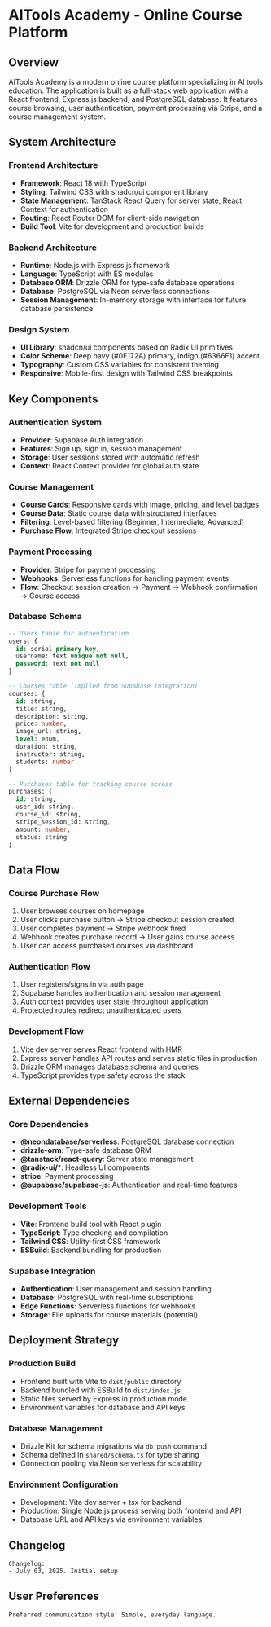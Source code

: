 # AITools Academy - Online Course Platform

## Overview

AITools Academy is a modern online course platform specializing in AI tools education. The application is built as a full-stack web application with a React frontend, Express.js backend, and PostgreSQL database. It features course browsing, user authentication, payment processing via Stripe, and a course management system.

## System Architecture

### Frontend Architecture
- **Framework**: React 18 with TypeScript
- **Styling**: Tailwind CSS with shadcn/ui component library
- **State Management**: TanStack React Query for server state, React Context for authentication
- **Routing**: React Router DOM for client-side navigation
- **Build Tool**: Vite for development and production builds

### Backend Architecture
- **Runtime**: Node.js with Express.js framework
- **Language**: TypeScript with ES modules
- **Database ORM**: Drizzle ORM for type-safe database operations
- **Database**: PostgreSQL via Neon serverless connections
- **Session Management**: In-memory storage with interface for future database persistence

### Design System
- **UI Library**: shadcn/ui components based on Radix UI primitives
- **Color Scheme**: Deep navy (#0F172A) primary, indigo (#6366F1) accent
- **Typography**: Custom CSS variables for consistent theming
- **Responsive**: Mobile-first design with Tailwind CSS breakpoints

## Key Components

### Authentication System
- **Provider**: Supabase Auth integration
- **Features**: Sign up, sign in, session management
- **Storage**: User sessions stored with automatic refresh
- **Context**: React Context provider for global auth state

### Course Management
- **Course Cards**: Responsive cards with image, pricing, and level badges
- **Course Data**: Static course data with structured interfaces
- **Filtering**: Level-based filtering (Beginner, Intermediate, Advanced)
- **Purchase Flow**: Integrated Stripe checkout sessions

### Payment Processing
- **Provider**: Stripe for payment processing
- **Webhooks**: Serverless functions for handling payment events
- **Flow**: Checkout session creation → Payment → Webhook confirmation → Course access

### Database Schema
```sql
-- Users table for authentication
users: {
  id: serial primary key,
  username: text unique not null,
  password: text not null
}

-- Courses table (implied from Supabase integration)
courses: {
  id: string,
  title: string,
  description: string,
  price: number,
  image_url: string,
  level: enum,
  duration: string,
  instructor: string,
  students: number
}

-- Purchases table for tracking course access
purchases: {
  id: string,
  user_id: string,
  course_id: string,
  stripe_session_id: string,
  amount: number,
  status: string
}
```

## Data Flow

### Course Purchase Flow
1. User browses courses on homepage
2. User clicks purchase button → Stripe checkout session created
3. User completes payment → Stripe webhook fired
4. Webhook creates purchase record → User gains course access
5. User can access purchased courses via dashboard

### Authentication Flow
1. User registers/signs in via auth page
2. Supabase handles authentication and session management
3. Auth context provides user state throughout application
4. Protected routes redirect unauthenticated users

### Development Flow
1. Vite dev server serves React frontend with HMR
2. Express server handles API routes and serves static files in production
3. Drizzle ORM manages database schema and queries
4. TypeScript provides type safety across the stack

## External Dependencies

### Core Dependencies
- **@neondatabase/serverless**: PostgreSQL database connection
- **drizzle-orm**: Type-safe database ORM
- **@tanstack/react-query**: Server state management
- **@radix-ui/***: Headless UI components
- **stripe**: Payment processing
- **@supabase/supabase-js**: Authentication and real-time features

### Development Tools
- **Vite**: Frontend build tool with React plugin
- **TypeScript**: Type checking and compilation
- **Tailwind CSS**: Utility-first CSS framework
- **ESBuild**: Backend bundling for production

### Supabase Integration
- **Authentication**: User management and session handling
- **Database**: PostgreSQL with real-time subscriptions
- **Edge Functions**: Serverless functions for webhooks
- **Storage**: File uploads for course materials (potential)

## Deployment Strategy

### Production Build
- Frontend built with Vite to `dist/public` directory
- Backend bundled with ESBuild to `dist/index.js`
- Static files served by Express in production mode
- Environment variables for database and API keys

### Database Management
- Drizzle Kit for schema migrations via `db:push` command
- Schema defined in `shared/schema.ts` for type sharing
- Connection pooling via Neon serverless for scalability

### Environment Configuration
- Development: Vite dev server + tsx for backend
- Production: Single Node.js process serving both frontend and API
- Database URL and API keys via environment variables

## Changelog

```
Changelog:
- July 03, 2025. Initial setup
```

## User Preferences

```
Preferred communication style: Simple, everyday language.
```